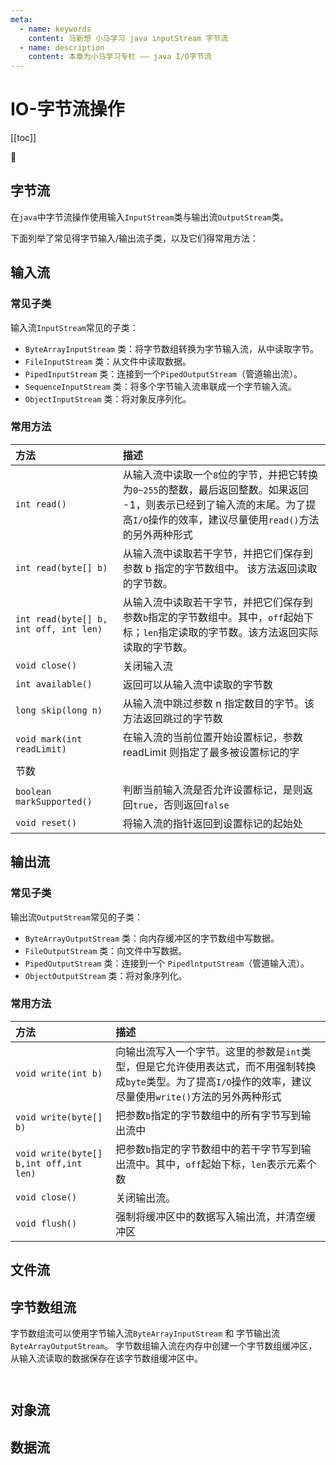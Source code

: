 ```yaml
---
meta:
  - name: keywords
    content: 马新想 小马学习 java inputStream 字节流
  - name: description
    content: 本章为小马学习专栏 —— java I/O字节流
---
```


# IO-字节流操作

[[toc]]

:horse: 



## 字节流

在`java`中字节流操作使用输入`InputStream`类与输出流`OutputStream`类。

下面列举了常见得字节输入/输出流子类，以及它们得常用方法：

## 输入流


### 常见子类

输入流`InputStream`常见的子类：

- `ByteArrayInputStream` 类：将字节数组转换为字节输入流，从中读取字节。
- `FileInputStream` 类：从文件中读取数据。
- `PipedInputStream` 类：连接到一个`PipedOutputStream`（管道输出流）。
- `SequenceInputStream` 类：将多个字节输入流串联成一个字节输入流。
- `ObjectInputStream` 类：将对象反序列化。


### 常用方法

|方法|描述|
|:---|:---|
|`int read()`|从输入流中读取一个`8`位的字节，并把它转换为`0~255`的整数，最后返回整数。如果返回 -1，则表示已经到了输入流的末尾。为了提高`I/O`操作的效率，建议尽量使用`read()`方法的另外两种形式|
|`int read(byte[] b)`|从输入流中读取若干字节，并把它们保存到参数 b 指定的字节数组中。 该方法返回读取的字节数。|
|`int read(byte[] b, int off, int len)`|从输入流中读取若干字节，并把它们保存到参数`b`指定的字节数组中。其中，`off`起始下标；`len`指定读取的字节数。该方法返回实际读取的字节数。|
|`void close()`|关闭输入流|
|`int available()`|返回可以从输入流中读取的字节数|
|`long skip(long n)`|从输入流中跳过参数 n 指定数目的字节。该方法返回跳过的字节数|
|`void mark(int readLimit)`|在输入流的当前位置开始设置标记，参数 readLimit 则指定了最多被设置标记的字
节数|
|`boolean markSupported()`|判断当前输入流是否允许设置标记，是则返回`true`，否则返回`false`|
|`void reset()`|将输入流的指针返回到设置标记的起始处|

## 输出流

### 常见子类

输出流`OutputStream`常见的子类：

- `ByteArrayOutputStream` 类：向内存缓冲区的字节数组中写数据。
- `FileOutputStream` 类：向文件中写数据。
- `PipedOutputStream` 类：连接到一个 `PipedlntputStream`（管道输入流）。
- `ObjectOutputStream` 类：将对象序列化。


### 常用方法

|方法|描述|
|:---|:---|
|`void write(int b)`|向输出流写入一个字节。这里的参数是`int`类型，但是它允许使用表达式，而不用强制转换成`byte`类型。为了提高`I/O`操作的效率，建议尽量使用`write()`方法的另外两种形式|
|`void write(byte[] b)`|把参数`b`指定的字节数组中的所有字节写到输出流中|
|`void write(byte[] b,int off,int len)`|把参数`b`指定的字节数组中的若干字节写到输出流中。其中，`off`起始下标，`len`表示元素个数|
|`void close()`|关闭输出流。|
|`void flush()`|强制将缓冲区中的数据写入输出流，并清空缓冲区|



## 文件流




## 字节数组流

字节数组流可以使用字节输入流`ByteArrayInputStream` 和 字节输出流 `ByteArrayOutputStream`。 字节数组输入流在内存中创建一个字节数组缓冲区，从输入流读取的数据保存在该字节数组缓冲区中。


```java



```


## 对象流




## 数据流
